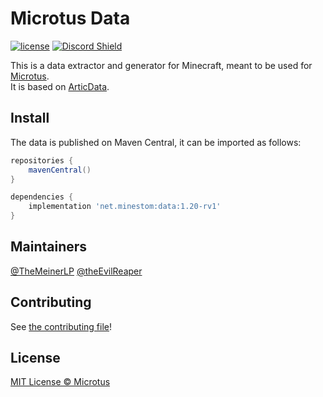 # Microtus Data

[![license](https://img.shields.io/github/license/OneLiteFeatherNET/MinestomDataGenerator.svg)](LICENSE)
[![Discord Shield](https://discordapp.com/api/guilds/752527676903784518/widget.png?style=shield)](https://discord.onelitefeather.net)

This is a data extractor and generator for Minecraft, meant to be used for [Microtus](https://github.com/OneLiteFeatherNET/Microtus).  
It is based on [ArticData](https://github.com/Articdive/ArticData).

## Install
The data is published on Maven Central, it can be imported as follows:
```groovy
repositories {
    mavenCentral()
}

dependencies {
    implementation 'net.minestom:data:1.20-rv1'
}
```

## Maintainers
[@TheMeinerLP](https://github.com/themeinerlp)
[@theEvilReaper](https://github.com/theEvilReaper)

## Contributing
See [the contributing file](.github/CONTRIBUTING.md)!

## License
[MIT License © Microtus ](LICENSE)
